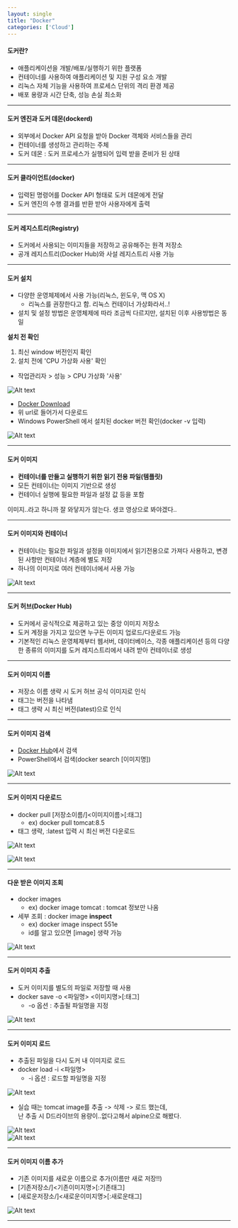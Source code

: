 ```yaml
---
layout: single
title: "Docker"
categories: ['Cloud']
---
```


#### 도커란?
* 애플리케이션을 개발/배포/실행하기 위한 플랫폼
* 컨테이너를 사용하여 애플리케이션 및 지원 구성 요소 개발
* 리눅스 자체 기능을 사용하여 프로세스 단위의 격리 환경 제공
* 배포 용량과 시간 단축, 성능 손실 최소화
   
***

#### 도커 엔진과 도커 데몬(dockerd)
* 외부에서 Docker API 요청을 받아 Docker 객체와 서비스들을 관리
* 컨테이너를 생성하고 관리하는 주체
* 도커 데몬 : 도커 프로세스가 실행되어 입력 받을 준비가 된 상태
   
***

#### 도커 클라이언트(docker)
* 입력된 명령어를 Docker API 형태로 도커 데몬에게 전달
* 도커 엔진의 수행 결과를 반환 받아 사용자에게 출력
   
***

#### 도커 레지스트리(Registry)
* 도커에서 사용되는 이미지들을 저장하고 공유해주는 원격 저장소
* 공개 레지스트리(Docker Hub)와 사설 레지스트리 사용 가능
   
***

#### 도커 설치
* 다양한 운영체제에서 사용 가능(리눅스, 윈도우, 맥 OS X)
    * 리눅스를 권장한다고 함. 리눅스 컨테이너 가상화라서..!
* 설치 및 설정 방법은 운영체제에 따라 조금씩 다르지만, 설치된 이후 사용방법은 동일
   
**설치 전 확인**   
1) 최신 window 버전인지 확인
2) 설치 전에 'CPU 가상화 사용' 확인
- 작업관리자 > 성능 > CPU 가상화 '사용'
   
![Alt text](/assets/images/cloud/docker/docker01.jpg)  
   
* [Docker Download]
* 위 url로 들어가서 다운로드
* Windows PowerShell 에서 설치된 docker 버전 확인(docker -v 입력)
   
![Alt text](/assets/images/cloud/docker/docker02.jpg)  
   

***

#### 도커 이미지
* **컨테이너를 만들고 실행하기 위한 읽기 전용 파일(템플릿)**
* 모든 컨테이너는 이미지 기반으로 생성
* 컨테이너 실행에 필요한 파일과 설정 값 등을 포함
   
이미지..라고 하니까 잘 와닿지가 않는다. 생코 영상으로 봐야겠다..   

***

#### 도커 이미지와 컨테이너
* 컨테이너는 필요한 파일과 설정을 이미지에서 읽기전용으로 가져다 사용하고, 변경된 사항만 컨테이너 계층에 별도 저장
* 하나의 이미지로 여러 컨테이너에서 사용 가능
   
![Alt text](/assets/images/cloud/docker/docker03.jpg)  
   
***

####  도커 허브(Docker Hub)
* 도커에서 공식적으로 제공하고 있는 중앙 이미지 저장소
* 도커 계정을 가지고 있으면 누구든 이미지 업로드/다운로드 가능
* 기본적인 리눅스 운영체제부터 웹서버, 데이터베이스, 각종 애플리케이션 등의 다양한 종류의 이미지를 도커 레지스트리에서 내려 받아 컨테이너로 생성
   
***

#### 도커 이미지 이름
* 저장소 이름 생략 시 도커 허브 공식 이미지로 인식
* 태그는 버전을 나타냄
* 태그 생략 시 최신 버전(latest)으로 인식
   
***

#### 도커 이미지 검색
* [Docker Hub]에서 검색
* PowerShell에서 검색(docker search [이미지명])
   
![Alt text](/assets/images/cloud/docker/docker04.jpg)  
   
***

#### 도커 이미지 다운로드
* docker pull [저장소이름/]<이미지이름>[:태그]
    * ex) docker pull tomcat:8.5
* 태그 생략, :latest 입력 시 최신 버전 다운로드
   
![Alt text](/assets/images/cloud/docker/docker05.jpg)  
   
![Alt text](/assets/images/cloud/docker/docker06.jpg)  
   
***

#### 다운 받은 이미지 조회
* docker images
    * ex) docker image tomcat : tomcat 정보만 나옴
* 세부 조회 : docker image **inspect** <IMAGE ID>
    * ex) docker image inspect 551e
    * id를 알고 있으면 [image] 생략 가능
   
![Alt text](/assets/images/cloud/docker/docker07.jpg)  
   
***

#### 도커 이미지 추출
* 도커 이미지를 별도의 파일로 저장할 때 사용
* docker save -o <파일명> <이미지명>[:태그]
    * -o 옵션 : 추출될 파일명을 지정
    
![Alt text](/assets/images/cloud/docker/docker08.jpg)  
   
***

#### 도커 이미지 로드
* 추출된 파일을 다시 도커 내 이미지로 로드
* docker load -i <파일명>
    * -i 옵션 : 로드할 파일명을 지정

![Alt text](/assets/images/cloud/docker/docker09.jpg)  
   
* 실습 때는 tomcat image를 추출 -> 삭제 -> 로드 했는데,   
난 추출 시 D드라이브의 용량이..없다고해서 alpine으로 해봤다.   
   
![Alt text](/assets/images/cloud/docker/docker11.jpg)  
![Alt text](/assets/images/cloud/docker/docker12.jpg)  
   
***

#### 도커 이미지 이름 추가
* 기존 이미지를 새로운 이름으로 추가(이름만 새로 저장!!)
* [기존저장소/]<기존이미지명>[:기존태그]
* [새로운저장소/]<새로운이미지명>[:새로운태그]
   
![Alt text](/assets/images/cloud/docker/docker10.jpg)  
   
***





















[Docker Download]: https://www.docker.com/get-started
[Docker Hub]: https://hub.docker.com/